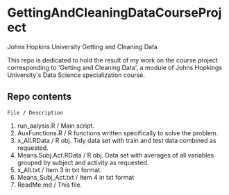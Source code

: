 GettingAndCleaningDataCourseProject
===================================

Johns Hopkins University Getting and Cleaning Data

This repo is dedicated to hold the result of my work on the course project corresponding to 'Getting and Cleaning Data', a module of Johns Hopkings University's Data Science specialization course.

Repo contents
-------------

    File / Description

1. run_aalysis.R / Main script.
2. AuxFunctions.R / R functions written specifically to solve the problem.
3. x_All.RData / R obj. Tidy data set with train and test data combined as requested.
4. Means.Subj.Act.RData / R obj. Data set with averages of all variables grouped by subject and activity as requested.
5. x_All.txt / Item 3 in txt format.
6. Means_Subj_Act.txt / Item 4 in txt format
7. ReadMe.md / This file.



